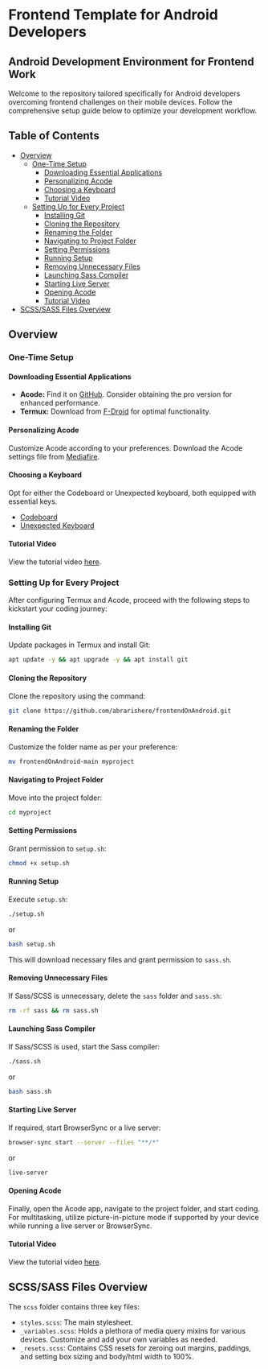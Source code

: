 # Frontend Template for Android Developers
## Android Development Environment for Frontend Work

Welcome to the repository tailored specifically for Android developers overcoming frontend challenges on their mobile devices. Follow the comprehensive setup guide below to optimize your development workflow.

## Table of Contents

- [Overview](#overview)
  - [One-Time Setup](#one-time-setup)
    - [Downloading Essential Applications](#downloading-essential-applications)
    - [Personalizing Acode](#personalizing-acode)
    - [Choosing a Keyboard](#choosing-a-keyboard)
    - [Tutorial Video](#tutorial-video)
  - [Setting Up for Every Project](#setting-up-for-every-project)
    - [Installing Git](#installing-git)
    - [Cloning the Repository](#cloning-the-repository)
    - [Renaming the Folder](#renaming-the-folder)
    - [Navigating to Project Folder](#navigating-to-project-folder)
    - [Setting Permissions](#setting-permissions)
    - [Running Setup](#running-setup)
    - [Removing Unnecessary Files](#removing-unnecessary-files)
    - [Launching Sass Compiler](#launching-sass-compiler)
    - [Starting Live Server](#starting-live-server)
    - [Opening Acode](#opening-acode)
    - [Tutorial Video](#tutorial-video)
- [SCSS/SASS Files Overview](#scsssass-files-overview)

## Overview

### One-Time Setup

#### Downloading Essential Applications

- **Acode:** Find it on [GitHub](https://github.com/deadlyjack/Acode). Consider obtaining the pro version for enhanced performance.
- **Termux:** Download from [F-Droid](https://f-droid.org/en/packages/com.termux/) for optimal functionality.

#### Personalizing Acode

Customize Acode according to your preferences. Download the Acode settings file from [Mediafire](https://www.mediafire.com/file/e40b1rzehcqicm9/Acode.backup/file).

#### Choosing a Keyboard

Opt for either the Codeboard or Unexpected keyboard, both equipped with essential keys.

- [Codeboard](https://github.com/gazlaws-dev/codeboard)
- [Unexpected Keyboard](https://github.com/Julow/Unexpected-Keyboard)

#### Tutorial Video

View the tutorial video [here](https://youtu.be/VSN0zjdY554).

### Setting Up for Every Project

After configuring Termux and Acode, proceed with the following steps to kickstart your coding journey:

#### Installing Git

Update packages in Termux and install Git:

```bash
apt update -y && apt upgrade -y && apt install git
```

#### Cloning the Repository

Clone the repository using the command:

```bash
git clone https://github.com/abrarishere/frontendOnAndroid.git
```

#### Renaming the Folder

Customize the folder name as per your preference:

```bash
mv frontendOnAndroid-main myproject
```

#### Navigating to Project Folder

Move into the project folder:

```bash
cd myproject
```

#### Setting Permissions

Grant permission to `setup.sh`:

```bash
chmod +x setup.sh
```

#### Running Setup

Execute `setup.sh`:

```bash
./setup.sh
```

or

```bash
bash setup.sh
```

This will download necessary files and grant permission to `sass.sh`.

#### Removing Unnecessary Files

If Sass/SCSS is unnecessary, delete the `sass` folder and `sass.sh`:

```bash
rm -rf sass && rm sass.sh
```

#### Launching Sass Compiler

If Sass/SCSS is used, start the Sass compiler:

```bash
./sass.sh
```

or

```bash
bash sass.sh
```

#### Starting Live Server

If required, start BrowserSync or a live server:

```bash
browser-sync start --server --files "**/*"
```

or

```bash
live-server
```

#### Opening Acode

Finally, open the Acode app, navigate to the project folder, and start coding. For multitasking, utilize picture-in-picture mode if supported by your device while running a live server or BrowserSync.

#### Tutorial Video

View the tutorial video [here](https://youtu.be/ooJqWiwLd_s).

## SCSS/SASS Files Overview

The `scss` folder contains three key files:

- `styles.scss`: The main stylesheet.
- `_variables.scss`: Holds a plethora of media query mixins for various devices. Customize and add your own variables as needed.
- `_resets.scss`: Contains CSS resets for zeroing out margins, paddings, and setting box sizing and body/html width to 100%.